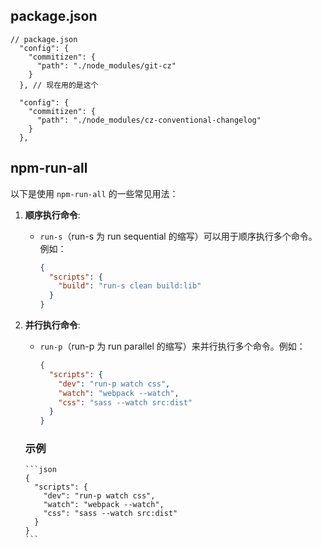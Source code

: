
## package.json
```
// package.json
  "config": {
    "commitizen": {
      "path": "./node_modules/git-cz"
    }
  }, // 现在用的是这个

  "config": {
    "commitizen": {
      "path": "./node_modules/cz-conventional-changelog"
    }
  },
```

## npm-run-all

以下是使用 `npm-run-all` 的一些常见用法：

1. **顺序执行命令**:

   - `run-s`（run-s 为 run sequential 的缩写）可以用于顺序执行多个命令。例如：

     ```json
     {
       "scripts": {
         "build": "run-s clean build:lib"
       }
     }
     ```

2. **并行执行命令**:

   - `run-p`（run-p 为 run parallel 的缩写）来并行执行多个命令。例如：

       ```json
       {
         "scripts": {
           "dev": "run-p watch css",
           "watch": "webpack --watch",
           "css": "sass --watch src:dist"
         }
       }
       ```

   ### 示例

       ```json
       {
         "scripts": {
           "dev": "run-p watch css",
           "watch": "webpack --watch",
           "css": "sass --watch src:dist"
         }
       }
       ```